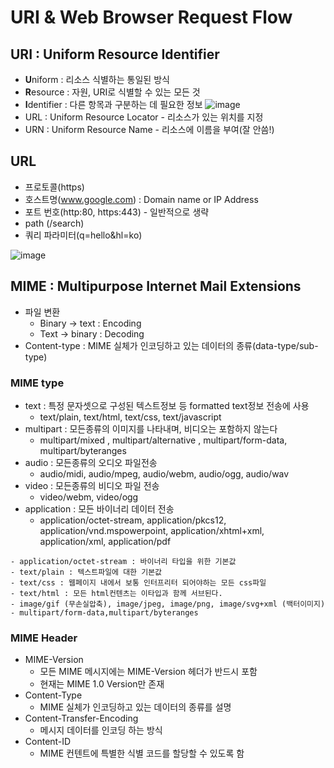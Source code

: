 # URI & Web Browser Request Flow

## URI : Uniform Resource Identifier
- **U**niform : 리소스 식별하는 통일된 방식
- **R**esource : 자원, URI로 식별할 수 있는 모든 것
- **I**dentifier :  다른 항목과 구분하는 데 필요한 정보
![image](https://github.com/suzieep/TIL/assets/61377122/3e08f45c-4474-4294-8fab-3b24ed4659e9)
- URL : Uniform Resource Locator - 리소스가 있는 위치를 지정
- URN : Uniform Resource Name - 리소스에 이름을 부여(잘 안씀!)

## URL
- 프로토콜(https)
- 호스트명(www.google.com) : Domain name or IP Address
- 포트 번호(http:80, https:443) - 일반적으로 생략
- path (/search)
- 쿼리 파라미터(q=hello&hl=ko)

![image](https://github.com/suzieep/TIL/assets/61377122/1389be65-d561-44c0-be23-7788dc92b8c3)


## MIME : Multipurpose Internet Mail Extensions
- 파일 변환
    - Binary -> text : Encoding
    - Text -> binary : Decoding
- Content-type : MIME 실체가 인코딩하고 있는 데이터의 종류(data-type/sub-type)

### MIME type
- text : 특정 문자셋으로 구성된 텍스트정보 등 formatted text정보 전송에 사용
    - text/plain, text/html, text/css, text/javascript
- multipart : 모든종류의 이미지를 나타내며, 비디오는 포함하지 않는다 
    - multipart/mixed , multipart/alternative , multipart/form-data, multipart/byteranges 
- audio : 모든종류의 오디오 파일전송 
    - audio/midi, audio/mpeg, audio/webm, audio/ogg, audio/wav
- video : 모든종류의 비디오 파일 전송 
    - video/webm, video/ogg
- application : 모든 바이너리 데이터 전송 
    - application/octet-stream, application/pkcs12, application/vnd.mspowerpoint, application/xhtml+xml, application/xml,  application/pdf
 
```
- application/octet-stream : 바이너리 타입을 위한 기본값
- text/plain : 텍스트파일에 대한 기본값
- text/css : 웹페이지 내에서 보통 인터프리터 되어야하는 모든 css파일 
- text/html : 모든 html컨텐츠는 이타입과 함께 서브된다. 
- image/gif (무손실압축), image/jpeg, image/png, image/svg+xml (백터이미지) 
- multipart/form-data,multipart/byteranges
```

### MIME Header
- MIME-Version
    - 모든 MIME 메시지에는 MIME-Version 헤더가 반드시 포함
    - 현재는 MIME 1.0 Version만 존재
- Content-Type
    - MIME 실체가 인코딩하고 있는 데이터의 종류를 설명
- Content-Transfer-Encoding
    - 메시지 데이터를 인코딩 하는 방식
- Content-ID
    - MIME 컨텐트에 특별한 식별 코드를 할당할 수 있도록 함
